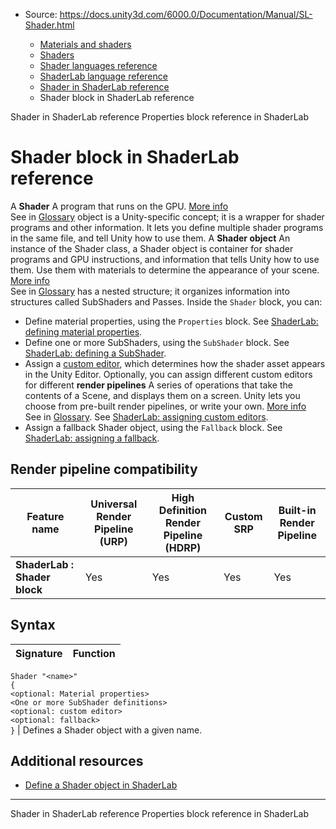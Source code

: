 * Source: https://docs.unity3d.com/6000.0/Documentation/Manual/SL-Shader.html

  * [Materials and shaders](https://docs.unity3d.com/6000.0/Documentation/Manual/materials-and-shaders.html)
  * [Shaders](https://docs.unity3d.com/6000.0/Documentation/Manual/Shaders.html)
  * [Shader languages reference](https://docs.unity3d.com/6000.0/Documentation/Manual/shaders-reference.html)
  * [ShaderLab language reference](https://docs.unity3d.com/6000.0/Documentation/Manual/SL-Reference.html)
  * [Shader in ShaderLab reference](https://docs.unity3d.com/6000.0/Documentation/Manual/SL-Shader-object.html)
  * Shader block in ShaderLab reference


[](https://docs.unity3d.com/6000.0/Documentation/Manual/SL-Shader-object.html)
Shader in ShaderLab reference
[](https://docs.unity3d.com/6000.0/Documentation/Manual/SL-Properties.html)
Properties block reference in ShaderLab
# Shader block in ShaderLab reference
A **Shader** A program that runs on the GPU. [More info](https://docs.unity3d.com/6000.0/Documentation/Manual/Shaders.html)  
See in [Glossary](https://docs.unity3d.com/6000.0/Documentation/Manual/Glossary.html#Shader) object is a Unity-specific concept; it is a wrapper for shader programs and other information. It lets you define multiple shader programs in the same file, and tell Unity how to use them.
A **Shader object** An instance of the Shader class, a Shader object is container for shader programs and GPU instructions, and information that tells Unity how to use them. Use them with materials to determine the appearance of your scene. [More info](https://docs.unity3d.com/6000.0/Documentation/Manual/shader-objects.html)  
See in [Glossary](https://docs.unity3d.com/6000.0/Documentation/Manual/Glossary.html#Shaderobject) has a nested structure; it organizes information into structures called SubShaders and Passes.
Inside the `Shader` block, you can:
  * Define material properties, using the `Properties` block. See [ShaderLab: defining material properties](https://docs.unity3d.com/6000.0/Documentation/Manual/SL-Properties.html).
  * Define one or more SubShaders, using the `SubShader` block. See [ShaderLab: defining a SubShader](https://docs.unity3d.com/6000.0/Documentation/Manual/SL-SubShader.html).
  * Assign a [custom editor](https://docs.unity3d.com/6000.0/Documentation/Manual/editor-CustomEditors.html), which determines how the shader asset appears in the Unity Editor. Optionally, you can assign different custom editors for different **render pipelines** A series of operations that take the contents of a Scene, and displays them on a screen. Unity lets you choose from pre-built render pipelines, or write your own. [More info](https://docs.unity3d.com/6000.0/Documentation/Manual/render-pipelines.html)  
See in [Glossary](https://docs.unity3d.com/6000.0/Documentation/Manual/Glossary.html#Renderpipeline). See [ShaderLab: assigning custom editors](https://docs.unity3d.com/6000.0/Documentation/Manual/SL-CustomEditor.html).
  * Assign a fallback Shader object, using the `Fallback` block. See [ShaderLab: assigning a fallback](https://docs.unity3d.com/6000.0/Documentation/Manual/SL-Fallback.html).


## Render pipeline compatibility
**Feature name** | **Universal Render Pipeline (URP)** | **High Definition Render Pipeline (HDRP)** | **Custom SRP** | **Built-in Render Pipeline**  
---|---|---|---|---  
****ShaderLab** : Shader block** | Yes | Yes | Yes | Yes  
## Syntax
**Signature** | **Function**  
---|---  
`Shader "<name>"`  
`{`  
`<optional: Material properties>`  
`<One or more SubShader definitions>`  
`<optional: custom editor>`  
`<optional: fallback>`  
`}` | Defines a Shader object with a given name.  
## Additional resources
  * [Define a Shader object in ShaderLab](https://docs.unity3d.com/6000.0/Documentation/Manual/shader-objects.html)


* * *
[](https://docs.unity3d.com/6000.0/Documentation/Manual/SL-Shader-object.html)
Shader in ShaderLab reference
[](https://docs.unity3d.com/6000.0/Documentation/Manual/SL-Properties.html)
Properties block reference in ShaderLab
